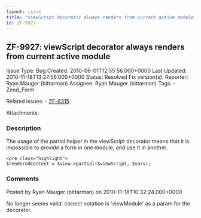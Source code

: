 ```yaml
---
layout: issue
title: "viewScript decorator always renders from current active module"
id: ZF-9927
---
```


ZF-9927: viewScript decorator always renders from current active module
-----------------------------------------------------------------------

 Issue Type: Bug Created: 2010-06-01T12:55:56.000+0000 Last Updated: 2010-11-18T13:27:56.000+0000 Status: Resolved Fix version(s): 
 Reporter:  Ryan Mauger (bittarman)  Assignee:  Ryan Mauger (bittarman)  Tags: - Zend\_Form
 
 Related issues: - [ZF-8315](/issues/browse/ZF-8315)
 
 Attachments: 
### Description

The usage of the partial helper in the viewScript decorator means that it is impossible to provide a form in one module, and use it in another.

 
    <pre class="highlight">
    $renderedContent = $view->partial($viewScript, $vars);


 

 

### Comments

Posted by Ryan Mauger (bittarman) on 2010-11-18T10:32:24.000+0000

No longer seems valid. correct notation is 'viewModule' as a param for the decorator.

 

 